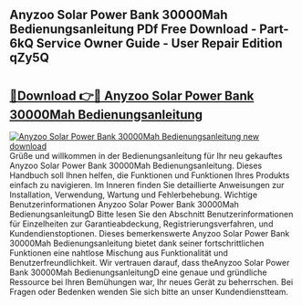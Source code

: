 ## Anyzoo Solar Power Bank 30000Mah Bedienungsanleitung PDf Free Download - Part-6kQ Service Owner Guide - User Repair Edition qZy5Q

# <h2><a href="http://df24m1.blite.top/?on=Anyzoo+Solar+Power+Bank+30000Mah+Bedienungsanleitung">🔗Download 👉🔴 Anyzoo Solar Power Bank 30000Mah Bedienungsanleitung</a></h2>

[![Anyzoo Solar Power Bank 30000Mah Bedienungsanleitung new download](https://i.imgur.com/lujVjoI.png)](http://df24m1.blite.top/?on=Anyzoo+Solar+Power+Bank+30000Mah+Bedienungsanleitung)
Grüße und willkommen in der Bedienungsanleitung für Ihr neu gekauftes Anyzoo Solar Power Bank 30000Mah Bedienungsanleitung. Dieses Handbuch soll Ihnen helfen, die Funktionen und Funktionen Ihres Produkts einfach zu navigieren. Im Inneren finden Sie detaillierte Anweisungen zur Installation, Verwendung, Wartung und Fehlerbehebung. Wichtige Benutzerinformationen Anyzoo Solar Power Bank 30000Mah BedienungsanleitungD Bitte lesen Sie den Abschnitt Benutzerinformationen für Einzelheiten zur Garantieabdeckung, Registrierungsverfahren, und Kundendienstoptionen. Dieses bemerkenswerte Anyzoo Solar Power Bank 30000Mah Bedienungsanleitung bietet dank seiner fortschrittlichen Funktionen eine nahtlose Mischung aus Funktionalität und Benutzerfreundlichkeit. Wir vertrauen darauf, dass theAnyzoo Solar Power Bank 30000Mah BedienungsanleitungD eine genaue und gründliche Ressource bei Ihren Bemühungen war, Ihr neues Gerät zu beherrschen. Bei Fragen oder Bedenken wenden Sie sich bitte an unser Kundendienstteam.
